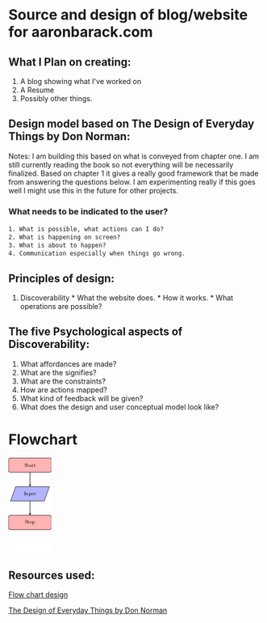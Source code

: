 # Source and design of blog/website for aaronbarack.com


## What I Plan on creating:
1. A blog showing what I've worked on
2. A Resume
3. Possibly other things.

## Design model based on The Design of Everyday Things by Don Norman:

Notes: I am building this based on what is conveyed from chapter one. I am still currently reading the book so not everything will be necessarily finalized. Based on chapter 1 it gives a really good framework that be made from answering the questions below. I am experimenting really if this goes well I might use this in the future for other projects.

### What needs to be indicated to the user?
    1. What is possible, what actions can I do?
    2. What is happening on screen?
    3. What is about to happen?
    4. Communication especially when things go wrong.

## Principles of design:
  1. Discoverability
    * What the website does.
    * How it works.
    * What operations are possible?

## The five Psychological aspects of Discoverability:
  1. What affordances are made?
  2. What are the signifies?
  3. What are the constraints?
  4. How are actions mapped?
  5. What kind of feedback will be given?
  6. What does the design and user conceptual model look like?


# Flowchart
![conceptual chart of design](./src/graphics/flowchart.png)

## Resources used:
[Flow chart design](https://www.youtube.com/watch?v=LoBC8zIB-3k)

[The Design of Everyday Things by Don Norman](https://www.sunyoungkim.org/class/old/hci_f18/pdf/The-Design-of-Everyday-Things-Revised-and-Expanded-Edition.pdf)
